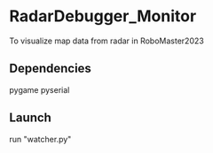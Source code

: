 # RadarDebugger_Monitor
 To visualize map data from radar in RoboMaster2023
## Dependencies
pygame
pyserial
## Launch
run "watcher.py"
